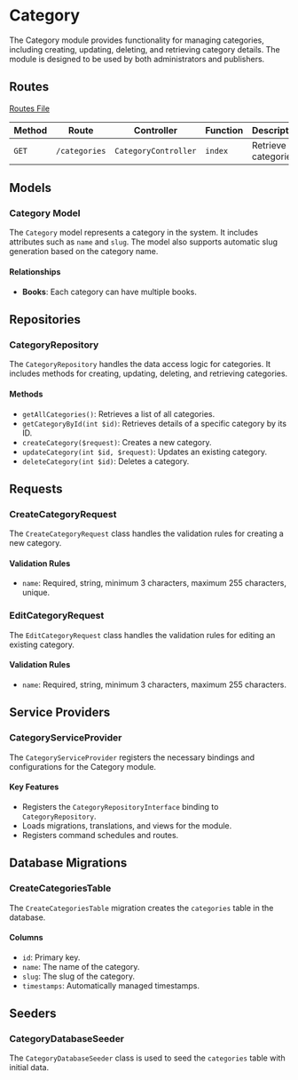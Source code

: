 # Category 
The Category module provides functionality for managing categories, including creating, updating, deleting, and retrieving category details. The module is designed to be used by both administrators and publishers.

## Routes

[Routes File](https://github.com/HeshamAdel0007/BookStore/blob/main/Modules/Category/routes)

| Method     | Route                     | Controller           | Function   | Description                     |
|------------|---------------------------|----------------------|------------|---------------------------------|
| `GET`      | `/categories`             | `CategoryController` | `index`    | Retrieve all categories.        |

## Models

### Category Model
The `Category` model represents a category in the system. It includes attributes such as `name` and `slug`. The model also supports automatic slug generation based on the category name.

#### Relationships
- **Books**: Each category can have multiple books.

## Repositories

### CategoryRepository
The `CategoryRepository` handles the data access logic for categories. It includes methods for creating, updating, deleting, and retrieving categories.

#### Methods
- `getAllCategories()`: Retrieves a list of all categories.
- `getCategoryById(int $id)`: Retrieves details of a specific category by its ID.
- `createCategory($request)`: Creates a new category.
- `updateCategory(int $id, $request)`: Updates an existing category.
- `deleteCategory(int $id)`: Deletes a category.

## Requests

### CreateCategoryRequest
The `CreateCategoryRequest` class handles the validation rules for creating a new category.

#### Validation Rules
- `name`: Required, string, minimum 3 characters, maximum 255 characters, unique.

### EditCategoryRequest
The `EditCategoryRequest` class handles the validation rules for editing an existing category.

#### Validation Rules
- `name`: Required, string, minimum 3 characters, maximum 255 characters.

## Service Providers

### CategoryServiceProvider
The `CategoryServiceProvider` registers the necessary bindings and configurations for the Category module.

#### Key Features
- Registers the `CategoryRepositoryInterface` binding to `CategoryRepository`.
- Loads migrations, translations, and views for the module.
- Registers command schedules and routes.

## Database Migrations

### CreateCategoriesTable
The `CreateCategoriesTable` migration creates the `categories` table in the database.

#### Columns
- `id`: Primary key.
- `name`: The name of the category.
- `slug`: The slug of the category.
- `timestamps`: Automatically managed timestamps.

## Seeders

### CategoryDatabaseSeeder
The `CategoryDatabaseSeeder` class is used to seed the `categories` table with initial data.

